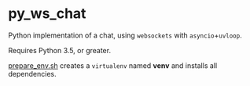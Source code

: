 # py_ws_chat
Python implementation of a chat, using `websockets` with `asyncio`+`uvloop`.

Requires Python 3.5, or greater.

[prepare_env.sh](prepare_env.sh) creates a `virtualenv` named **venv** and installs all dependencies.
